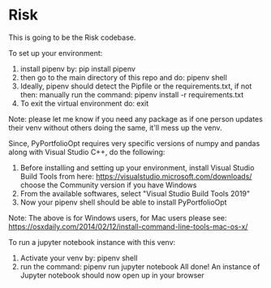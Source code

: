 # Risk
This is going to be the Risk codebase.

To set up your environment:
1. install pipenv by: pip install pipenv
2. then go to the main directory of this repo and do: pipenv shell
3. Ideally, pipenv should detect the Pipfile or the requirements.txt, if not then:
    manually run the command: pipenv install -r requirements.txt
4. To exit the virtual environment do: exit

Note: please let me know if you need any package as if one person updates their venv without others doing the same, it'll mess up the venv.

Since, PyPortfolioOpt requires very specific versions of numpy and pandas along with Visual Studio C++, do the following:
1. Before installing and setting up your environment, install Visual Studio Build Tools from here: https://visualstudio.microsoft.com/downloads/
choose the Community version if you have Windows
2. From the available softwares, select "Visual Studio Build Tools 2019"
3. Now your pipenv shell should be able to install PyPortfolioOpt

Note: The above is for Windows users, for Mac users please see: https://osxdaily.com/2014/02/12/install-command-line-tools-mac-os-x/

To run a jupyter notebook instance with this venv:
1. Activate your venv by: pipenv shell
2. run the command: pipenv run jupyter notebook
All done!
An instance of Jupyter notebook should now open up in your browser